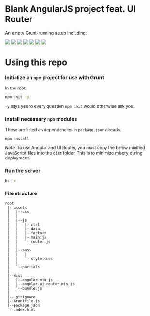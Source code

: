 # Blank AngularJS project feat. UI Router

An empty Grunt-running setup including:

![](https://img.shields.io/badge/updated-june_1st_2018-green.svg)
![](https://img.shields.io/badge/grunt-1.0.2-ED8024.svg)
![](https://img.shields.io/badge/browserify-v5.3.0-pink.svg)
![](https://img.shields.io/badge/angularJS-v1.7.0-D00027.svg)
![](https://img.shields.io/badge/ui--router-v1.0.18-yellow.svg)
![](https://img.shields.io/badge/jquery-v3.3.1-005FAD.svg)
![](https://img.shields.io/badge/lodash-v4.17.10-3554FF.svg)

# Using this repo

### Initialize an `npm` project for use with Grunt

In the root:

```bash
npm init -y
```

`-y` says yes to every question `npm init` would otherwise ask you.

### Install necessary `npm` modules

These are listed as dependencies in `package.json` already.

```bash
npm install
```

_Note_: To use Angular and UI Router, you must copy the below minified JavaScript files into the `dist` folder. This is to minimize misery during deployment.

### Run the server

```bash
hs -o
```

### File structure

```
root
 |--assets
 |   |--css
 |   |
 |   |--js
 |   |   |--ctrl
 |   |   |--data
 |   |   |--factory
 |   |   |--main.js
 |   |   `--router.js
 |   |
 |   |--sass
 |   |   |
 |   |   `--style.scss
 |   |
 |   `--partials
 |
 |--dist
 |   |--angular.min.js
 |   |--angular-ui-router.min.js
 |   `--bundle.js
 |
 |--.gitignore
 |--Gruntfile.js
 |--package.json
 `--index.html
```